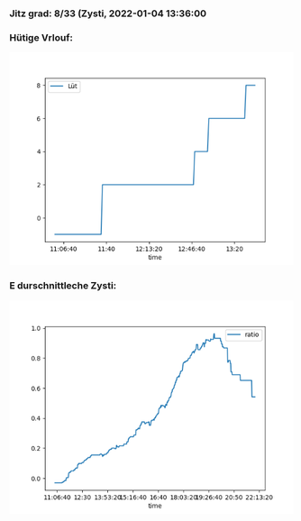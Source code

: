 ### Jitz grad: 8/33 (Zysti, 2022-01-04 13:36:00

### Hütige Vrlouf:
![Graph](Today.png)

### E durschnittleche Zysti:
![Graph](Zysti.png)